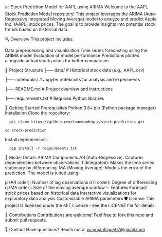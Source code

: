 📈 Stock Prediction Model for AAPL using ARIMA
Welcome to the AAPL Stock Prediction Model repository! This project leverages the ARIMA (Auto-Regressive Integrated Moving Average) model to analyze and predict Apple Inc. (AAPL) stock prices. The goal is to provide insights into potential stock trends based on historical data.

🔍 Overview
This project includes:

Data preprocessing and visualization
Time series forecasting using the ARIMA model
Evaluation of model performance
Predictions plotted alongside actual stock prices for better comparison

📁 Project Structure
├── data/                 # Historical stock data (e.g., AAPL.csv)

├── notebooks/            # Jupyter notebooks for analysis and experiments

├── README.md             # Project overview and instructions

├── requirements.txt      # Required Python libraries


🚀 Getting Started
Prerequisites
Python 3.8+
pip (Python package manager)
Installation
Clone the repository:
````
  git clone https://github.com/ivanmanhique/stock-prediction.git
````
````
cd stock-prediction
````
Install dependencies:
````
  pip install -r requirements.txt
  ````
🧠 Model Details
ARIMA Components
AR (Auto-Regressive): Captures dependencies between observations.
I (Integrated): Makes the time series stationary by differencing.
MA (Moving Average): Models the error of the prediction.
The model is tuned using:

p (AR order): Number of lag observations
d (I order): Degree of differencing
q (MA order): Size of the moving average window
✨ Features
Forecast stock prices based on historical data
Interactive visualizations for exploratory data analysis
Customizable ARIMA parameters
🛡 License
This project is licensed under the MIT License - see the LICENSE file for details.

🙌 Contributions
Contributions are welcome! Feel free to fork this repo and submit pull requests.

📧 Contact
Have questions? Reach out at ivanmanhique07@gmail.com
